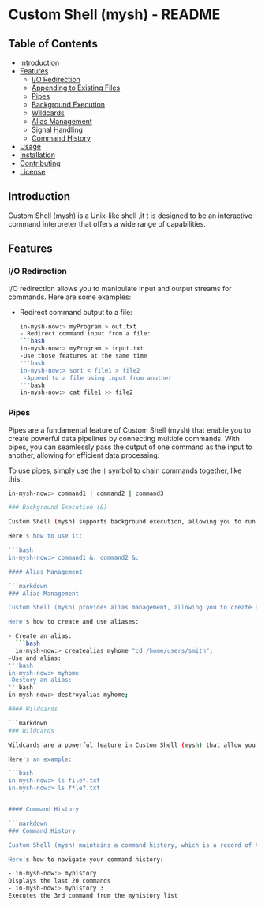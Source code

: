 # Custom Shell (mysh) - README

## Table of Contents
- [Introduction](#introduction)
- [Features](#features)
  - [I/O Redirection](#io-redirection)
  - [Appending to Existing Files](#appending-to-existing-files)
  - [Pipes](#pipes)
  - [Background Execution](#background-execution)
  - [Wildcards](#wildcards)
  - [Alias Management](#alias-management)
  - [Signal Handling](#signal-handling)
  - [Command History](#command-history)
- [Usage](#usage)
- [Installation](#installation)
- [Contributing](#contributing)
- [License](#license)

## Introduction

Custom Shell (mysh) is a Unix-like shell ,it t is designed to be an interactive command interpreter that offers a wide range of capabilities.

## Features

### I/O Redirection

I/O redirection allows you to manipulate input and output streams for commands. Here are some examples:

- Redirect command output to a file:
  ```bash
  in-mysh-now:> myProgram > out.txt
  - Redirect command input from a file:
  ```bash
  in-mysh-now:> myProgram > input.txt
  -Use those features at the same time
  '''bash
  in-mysh-now:> sort < file1 > file2
   -Append to a file using input from another
  '''bash
  in-mysh-now:> cat file1 >> file2

### Pipes

Pipes are a fundamental feature of Custom Shell (mysh) that enable you to create powerful data pipelines by connecting multiple commands. With pipes, you can seamlessly pass the output of one command as the input to another, allowing for efficient data processing.

To use pipes, simply use the `|` symbol to chain commands together, like this:

```bash
in-mysh-now:> command1 | command2 | command3

### Background Execution (&)

Custom Shell (mysh) supports background execution, allowing you to run commands concurrently. You can use the `&` symbol to execute a command in the background, which means it runs independently while you continue to use the shell.

Here's how to use it:

```bash
in-mysh-now:> command1 &; command2 &;

#### Alias Management

```markdown
### Alias Management

Custom Shell (mysh) provides alias management, allowing you to create and use custom command aliases for frequently used commands. An alias is a shortcut for a longer command, making your workflow more efficient.

Here's how to create and use aliases:

- Create an alias:
  ```bash
  in-mysh-now:> createalias myhome "cd /home/users/smith";
-Use and alias:
'''bash
in-mysh-now:> myhome
-Destory an alias:
'''bash
in-mysh-now:> destroyalias myhome;

#### Wildcards

```markdown
### Wildcards

Wildcards are a powerful feature in Custom Shell (mysh) that allow you to specify a subset of files in the current directory based on patterns. They are particularly useful for selecting multiple files that match a specific naming convention.

Here's an example:

```bash
in-mysh-now:> ls file*.txt
in-mysh-now:> ls f*le?.txt


#### Command History

```markdown
### Command History

Custom Shell (mysh) maintains a command history, which is a record of the last 20 commands you entered. This feature allows you to easily recall and rerun previous commands without retyping them, saving you time and effort.

Here's how to navigate your command history:

- in-mysh-now:> myhistory
Displays the last 20 commands
- in-mysh-now:> myhistory 3
Executes the 3rd command from the myhistory list

